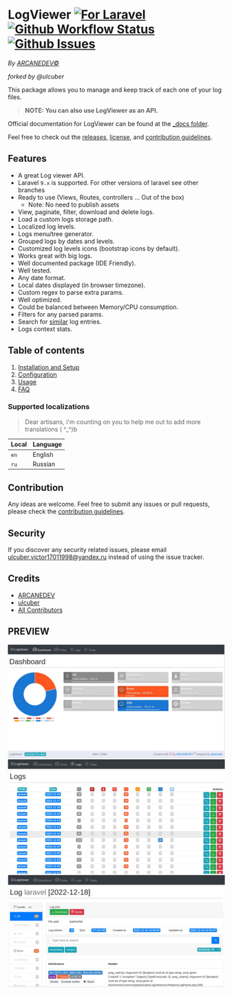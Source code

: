 # LogViewer [![For Laravel][badge_laravel]][link-github-repo] [![Github Workflow Status][badge_build]][link-github-status] [![Github Issues][badge_issues]][link-github-issues]

_By [ARCANEDEV©](http://www.arcanedev.net/)_

_forked by @ulcuber_

This package allows you to manage and keep track of each one of your log files.

> **NOTE: You can also use LogViewer as an API.**

Official documentation for LogViewer can be found at the [\_docs folder](_docs/0.Home.md).

Feel free to check out the [releases](https://github.com/ulcuber/LogViewer/releases), [license](LICENSE.md), and [contribution guidelines](CONTRIBUTING.md).

## Features

-   A great Log viewer API.
-   Laravel `9.x` is supported. For other versions of laravel see other branches
-   Ready to use (Views, Routes, controllers … Out of the box)
    -   Note: No need to publish assets
-   View, paginate, filter, download and delete logs.
-   Load a custom logs storage path.
-   Localized log levels.
-   Logs menu/tree generator.
-   Grouped logs by dates and levels.
-   Customized log levels icons (bootstrap icons by default).
-   Works great with big logs.
-   Well documented package (IDE Friendly).
-   Well tested.
-   Any date format.
-   Local dates displayed (in browser timezone).
-   Custom regex to parse extra params.
-   Well optimized.
-   Could be balanced between Memory/CPU consumption.
-   Filters for any parsed params.
-   Search for [similar](https://www.php.net/manual/en/function.similar-text.php) log entries.
-   Logs context stats.

## Table of contents

1.  [Installation and Setup](_docs/1.Installation-and-Setup.md)
2.  [Configuration](_docs/2.Configuration.md)
3.  [Usage](_docs/3.Usage.md)
4.  [FAQ](_docs/4.FAQ.md)

### Supported localizations

> Dear artisans, i'm counting on you to help me out to add more translations ( ^\_^)b

| Local | Language |
| ----- | -------- |
| `en`  | English  |
| `ru`  | Russian  |

## Contribution

Any ideas are welcome. Feel free to submit any issues or pull requests, please check the [contribution guidelines](CONTRIBUTING.md).

## Security

If you discover any security related issues, please email ulcuber.victor17011998@yandex.ru instead of using the issue tracker.

## Credits

-   [ARCANEDEV][link-author]
-   [ulcuber][link-fork-author]
-   [All Contributors][link-contributors]

## PREVIEW

![Dashboard](https://raw.githubusercontent.com/ulcuber/LogViewer/v9.x/_screenshots/1-dashboard.jpg)
![Logs list](https://raw.githubusercontent.com/ulcuber/LogViewer/v9.x/_screenshots/2-logs-list.jpg)
![Single log](https://raw.githubusercontent.com/ulcuber/LogViewer/v9.x/_screenshots/3-single-log.jpg)

[badge_laravel]: https://img.shields.io/badge/Laravel-9.x-orange.svg?style=flat-square

[badge_build]: https://img.shields.io/github/workflow/status/ulcuber/LogViewer/run-tests?style=flat-square

[badge_issues]: https://img.shields.io/github/issues/ulcuber/LogViewer.svg?style=flat-square

[link-author]: https://github.com/arcanedev-maroc

[link-fork-author]: https://github.com/ulcuber

[link-github-status]: https://github.com/ulcuber/LogViewer/actions

[link-github-repo]: https://github.com/ulcuber/LogViewer

[link-github-issues]: https://github.com/ulcuber/LogViewer/issues

[link-contributors]: https://github.com/ulcuber/LogViewer/graphs/contributors
